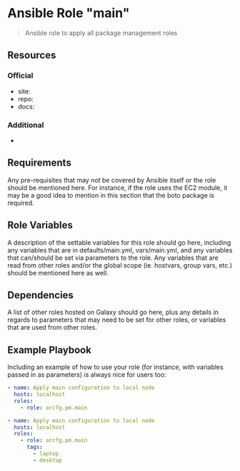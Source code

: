 # Ansible Role "main"

> Ansible role to apply all package management roles

## Resources

### Official

- site: 
- repo: 
- docs: 

### Additional

-

## Requirements

Any pre-requisites that may not be covered by Ansible itself or the role should be mentioned here. For instance, if the
role uses the EC2 module, it may be a good idea to mention in this section that the boto package is required.

## Role Variables

A description of the settable variables for this role should go here, including any variables that are in
defaults/main.yml, vars/main.yml, and any variables that can/should be set via parameters to the role. Any variables
that are read from other roles and/or the global scope (ie. hostvars, group vars, etc.) should be mentioned here as
well.

## Dependencies

A list of other roles hosted on Galaxy should go here, plus any details in regards to parameters that may need to be set
for other roles, or variables that are used from other roles.

## Example Playbook

Including an example of how to use your role (for instance, with variables passed in as parameters) is always nice for
users too:

```yaml
- name: Apply main configuration to local node
  hosts: localhost
  roles:
    - role: arcfg.pm.main
```

```yaml
- name: Apply main configuration to local node
  hosts: localhost
  roles:
    - role: arcfg.pm.main
      tags:
        - laptop
        - desktop
```
